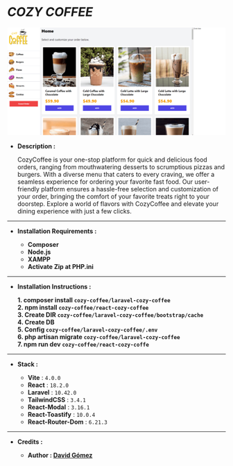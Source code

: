# _COZY COFFEE_

![THUMBNAIL](resources/img/Thumbnail.png)

- **Description :**

  CozyCoffee is your one-stop platform for quick and delicious food orders, ranging from mouthwatering desserts to scrumptious pizzas and burgers. With a diverse menu that caters to every craving, we offer a seamless experience for ordering your favorite fast food. Our user-friendly platform ensures a hassle-free selection and customization of your order, bringing the comfort of your favorite treats right to your doorstep. Explore a world of flavors with CozyCoffee and elevate your dining experience with just a few clicks.

---

- **Installation Requirements :**

  - **Composer**
  - **Node.js**
  - **XAMPP**
  - **Activate Zip at PHP.ini**

---

- **Installation Instructions :**

  **1. composer install `cozy-coffee/laravel-cozy-coffee`**<br>
  **2. npm install `cozy-coffee/react-cozy-coffee`**<br>
  **3. Create DIR `cozy-coffee/laravel-cozy-coffee/bootstrap/cache`**<br>
  **4. Create DB**<br>
  **5. Config `cozy-coffee/laravel-cozy-coffee/.env`**<br>
  **6. php artisan migrate `cozy-coffee/laravel-cozy-coffee`**<br>
  **7. npm run dev `cozy-coffee/react-cozy-coffe`**<br>

---

- **Stack :**

  - **Vite** : `4.0.0`
  - **React** : `18.2.0`
  - **Laravel** : `10.42.0`
  - **TailwindCSS** : `3.4.1`
  - **React-Modal** : `3.16.1`
  - **React-Toastify** : `10.0.4`
  - **React-Router-Dom** : `6.21.3`

---

- **Credits :**

  - **Author : [David Gómez](https://github.com/DavidGomezToca)**
